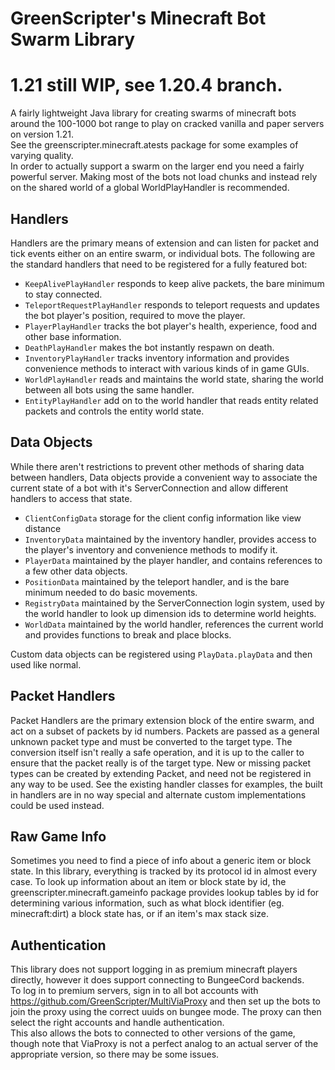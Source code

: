 # GreenScripter's Minecraft Bot Swarm Library
# 1.21 still WIP, see 1.20.4 branch.
A fairly lightweight Java library for creating swarms of minecraft bots around the 100-1000 bot range to play on cracked vanilla and paper servers on version 1.21.  
See the greenscripter.minecraft.atests package for some examples of varying quality.  
In order to actually support a swarm on the larger end you need a fairly powerful server. Making most of the bots not load chunks and instead rely on the shared world of a global WorldPlayHandler is recommended. 
## Handlers
Handlers are the primary means of extension and can listen for packet and tick events either on an entire swarm, or individual bots. 
The following are the standard handlers that need to be registered for a fully featured bot:
* `KeepAlivePlayHandler` responds to keep alive packets, the bare minimum to stay connected.
* `TeleportRequestPlayHandler` responds to teleport requests and updates the bot player's position, required to move the player.
* `PlayerPlayHandler` tracks the bot player's health, experience, food and other base information.
* `DeathPlayHandler` makes the bot instantly respawn on death.
* `InventoryPlayHandler` tracks inventory information and provides convenience methods to interact with various kinds of in game GUIs.
* `WorldPlayHandler` reads and maintains the world state, sharing the world between all bots using the same handler.
* `EntityPlayHandler` add on to the world handler that reads entity related packets and controls the entity world state.
## Data Objects
While there aren't restrictions to prevent other methods of sharing data between handlers, Data objects provide a convenient way to associate the current state of a bot with it's ServerConnection and allow different handlers to access that state.
* `ClientConfigData` storage for the client config information like view distance
* `InventoryData` maintained by the inventory handler, provides access to the player's inventory and convenience methods to modify it.
* `PlayerData` maintained by the player handler, and contains references to a few other data objects.
* `PositionData` maintained by the teleport handler, and is the bare minimum needed to do basic movements.
* `RegistryData` maintained by the ServerConnection login system, used by the world handler to look up dimension ids to determine world heights.
* `WorldData` maintained by the world handler, references the current world and provides functions to break and place blocks.

Custom data objects can be registered using `PlayData.playData` and then used like normal.
## Packet Handlers
Packet Handlers are the primary extension block of the entire swarm, and act on a subset of packets by id numbers. Packets are passed as a general unknown packet type and must be converted to the target type.
The conversion itself isn't really a safe operation, and it is up to the caller to ensure that the packet really is of the target type.
New or missing packet types can be created by extending Packet, and need not be registered in any way to be used.
See the existing handler classes for examples, the built in handlers are in no way special and alternate custom implementations could be used instead.
## Raw Game Info
Sometimes you need to find a piece of info about a generic item or block state. In this library, everything is tracked by its protocol id in almost every case. To look up information about an item or block state by id, the greenscripter.minecraft.gameinfo package provides lookup tables by id for determining various information, such as what block identifier (eg. minecraft:dirt) a block state has, or if an item's max stack size.

## Authentication
This library does not support logging in as premium minecraft players directly, however it does support connecting to BungeeCord backends.  
To log in to premium servers, sign in to all bot accounts with https://github.com/GreenScripter/MultiViaProxy and then set up the bots to join the proxy using the correct uuids on bungee mode. The proxy can then select the right accounts and handle authentication.  
This also allows the bots to connected to other versions of the game, though note that ViaProxy is not a perfect analog to an actual server of the appropriate version, so there may be some issues.
